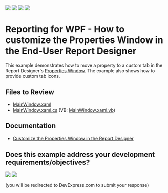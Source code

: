 <!-- default badges list -->
![](https://img.shields.io/endpoint?url=https://codecentral.devexpress.com/api/v1/VersionRange/187624271/19.2.2%2B)
[![](https://img.shields.io/badge/Open_in_DevExpress_Support_Center-FF7200?style=flat-square&logo=DevExpress&logoColor=white)](https://supportcenter.devexpress.com/ticket/details/T828702)
[![](https://img.shields.io/badge/📖_How_to_use_DevExpress_Examples-e9f6fc?style=flat-square)](https://docs.devexpress.com/GeneralInformation/403183)
[![](https://img.shields.io/badge/💬_Leave_Feedback-feecdd?style=flat-square)](#does-this-example-address-your-development-requirementsobjectives)
<!-- default badges end -->
# Reporting for WPF - How to customize the Properties Window in the End-User Report Designer

This example demonstrates how to move a property to a custom tab in the Report Designer's [Properties Window](https://docs.devexpress.com/XtraReports/114799). The example also shows how to provide custom tab icons. 

## Files to Review

* [MainWindow.xaml](./CS/Reporting-Customize-the-Property-Grid-in-the-Wpf-Report-Designer/MainWindow.xaml)
* [MainWindow.xaml.cs](./CS/Reporting-Customize-the-Property-Grid-in-the-Wpf-Report-Designer/MainWindow.xaml.cs) (VB: [MainWindow.xaml.vb](./VB/Reporting-Customize-the-Property-Grid-in-the-Wpf-Report-Designer/MainWindow.xaml.vb))

## Documentation 

* [Customize the Properties Window in the Report Designer](https://docs.devexpress.com/XtraReports/400942)
<!-- feedback -->
## Does this example address your development requirements/objectives?

[<img src="https://www.devexpress.com/support/examples/i/yes-button.svg"/>](https://www.devexpress.com/support/examples/survey.xml?utm_source=github&utm_campaign=reporting-wpf-customize-property-grid-in-the-report-designer&~~~was_helpful=yes) [<img src="https://www.devexpress.com/support/examples/i/no-button.svg"/>](https://www.devexpress.com/support/examples/survey.xml?utm_source=github&utm_campaign=reporting-wpf-customize-property-grid-in-the-report-designer&~~~was_helpful=no)

(you will be redirected to DevExpress.com to submit your response)
<!-- feedback end -->
